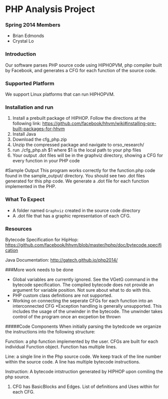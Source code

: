 PHP Analysis Project
===========

### Spring 2014 Members
* Brian Edmonds
* Crystal Lo

### Introduction
Our software parses PHP source code using HIPHOPVM, php compiler built by Facebook, and generates a CFG for each function of the source code.

### Supported Platform
We support Linux platforms that can run HIPHOPVM. 

### Installation and run
1. Install a prebuilt package of HIPHOP. Follow the directions at the following link: https://github.com/facebook/hhvm/wiki#installing-pre-built-packages-for-hhvm
2. Install Java 
2. Download the cfg_php.zip
3. Unzip the compressed package and navigate to orso_research/ 
4. run ./cfg_php.sh $1 
	where $1 is the local path to your php files
5. Your output .dot files will be in the graphviz directory, showing a CFG for every function in your PHP code


#Sample Output
This program works correctly for the function.php code found in the sample_output/ directory. You should see two .dot files generated for this php code. We generate a .dot file for each function implemented in the PHP.

### What To Expect
* A folder named `Graphviz` created in the source code directory
* A .dot file that has a graphic representation of each CFG.

### Resources

Bytecode Specification for HipHop: https://github.com/facebook/hhvm/blob/master/hphp/doc/bytecode.specification

Java Documentation: http://gatech.github.io/php2014/

###More work needs to be done
* Global variables are currently ignored. See the VGetG command in the bytecode specification. The compiled bytecode does not provide an argument for variable position. Not sure about what to do with this.
* PHP custom class definitions are not supported. 
* Working on connecting the seperate CFGs for each function into an interconnected CFG
*Exception handling is generally unsupported. This includes the usage of the unwinder in the bytecode. The unwinder takes control of the program once an excpetion be thrown


#####Code Components
When initially parsing the bytedcode we organize the instructions into the following structure:
	
Function: a php function implemented by the user. CFGs are built for each individual Function object. Function has multiple lines.
	
Line: a single line in the Php source code. We keep track of the line number within the source code. A line has multiple bytecode instructions.
	
Instruction: A bytecode intstruction generated by HIPHOP upon comiling the php source.


1. CFG has BasicBlocks and Edges. List of definitions and Uses within for each CFG.


